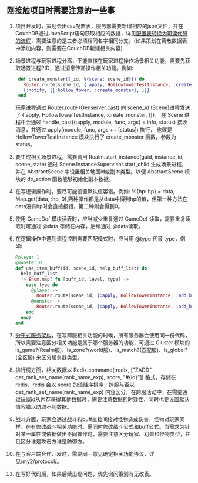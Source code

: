 ## 刚接触项目时需要注意的一些事
 
1. 项目开发时，策划会出csv配置表，服务器需要新增相应的json文件，并在CouchDB通过JavaScript语句获取相应的数据，详见[配置表转换为可读代码的流程](/lib/js.md)，需要注意的是三者必须相同名字相同分支。(如果策划在离散数据表中添加内容，则需要在CouchDB新建相关内容)
2. 场景进程与玩家进程分离，不能直接在玩家进程操作场景相关功能，需要先获取场景进程PID，通过消息传递操作相关功能。例如:

   ```elixir
    def create_monster({_id, %{scene: scene_id}}) do
      Router.route(scene_id, {:apply, HollowTowerTestInstance, :create_monster, []})
      {:notify, {{:hollow_tower, :create_monster}, 1}}
    end
   ```
   玩家进程通过 Router.route (Genserver.cast) 向 scene_id (Scene)进程发送了 {:apply, HollowTowerTestInstance, :create_monster, []}，
   在 Scene 进程中会通过 handle_cast({:apply, module, func, args} = info, status) 接收消息，并通过 apply(module, func, args ++ [status]) 执行，
   也就是 HollowTowerTestInstance 模块执行了 create_monster 函数，参数为 status。
3. 要生成相关场景进程，需要调用 Realm.start_instance(guid, instance_id, scene_state) 通过 Scene.InstanceSupervisor.start_child 生成场景进程，并在 AbstractScene 中设置相关地图id或副本类型。以便 AbstractScene 模块的 do_action 函数能够初始化副本数据。
4. 在写逻辑操作时，要尽可能设置默认值容错。例如: %{hp: hp} = data, Map.get(data, :hp, 0),两种操作都是从data中得到hp的值，但第一种方法在data没有hp时会直接报错，第二种则会得到0。
5. 使用 GameDef 模块读表时，应当减少重复通过 GameDef 读取，需要重复读取时可通过 @data 存储在内存，后续通过 @data读取。
6. 在逻辑操作中遇到流程控制需要匹配模式时，应当用 @type 代替 type，例如:

    ```elixir 
    @player 1
    @monster 0
    def use_item_buff(id, scene_id, help_buff_list) do
      help_buff_list
      |> Enum.map( fn [buff_id, level, type] ->
        case type do
          @player ->
            Router.route(scene_id, {:apply, HollowTowerInstance, :add_buff_to_player, [id, buff_id, level]})
          @monster ->
            Router.route(scene_id, {:apply, HollowTowerInstance, :add_buff_to_mon, [buff_id, level]})
        end
      end)
    end
    ```

7. [分布式服务架构](/lib/分布式服务架构.md)，在写跨服相关功能的时候，所有服务器会使用同一份代码，所以需要注意区分相关功能是属于哪个服务器的功能，可通过 Cluster 模块的 is_game?(Realm服)、is_zone?(world服)、is_match?(匹配服)、is_global?(全区服) 来区分服务器类型。
8. 排行榜方面，相关数据以 Redix.command(:redix, ["ZADD", get_rank_set_name(rank_name_exp), score, "#{id}"]) 格式，存储在redis，redis 会以 score 的值降序排序，跨服与否以 get_rank_set_name(rank_name_exp) 内容区分，在跨服活动中，在需要通过玩家id从内存获得其他数据时，需要注意数据的时效性，同时也要设置默认值容错以防取不到数据。
9. 战斗方面，玩家会通过战斗和buff直接间接对怪物造成伤害，怪物对玩家同样。在有修改战斗相关功能时，需同时修改战斗公式和buff公式。当需求为针对某一属性或依据做出不同操作时，需要注意区分玩家、幻兽和怪物类型，并且区分谁是攻击方谁是防御方。
10. 在与客户端合作开发时，需要同一意见确定相关功能协议，详见/my2/protocol/。
11. 在写好代码后，如果后续出现问题，优先询问策划有无改表。